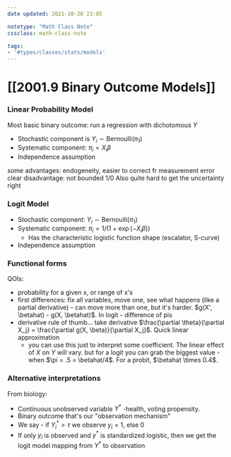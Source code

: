 ```yaml
---
date updated: 2021-10-20 23:05

notetype: "Math Class Note"
cssclass: math-class-note

tags: 
- '#types/classes/stats/models'
---
```


# [[2001.9 Binary Outcome Models]]


### Linear Probability Model

 Most basic binary outcome: run a regression with dichotomous $Y$
 
 - Stochastic component is $Y_i \sim \text{Bernoulli}(\pi_1)$
 - Systematic component: $\pi_i = X_i\beta$
 - Independence assumption

some advantages: endogeneity, easier to correct fr measurement error
clear disadvantage: not bounded 1/0
Also quite hard to get the uncertainty right


### Logit Model

- Stochastic component: $Y_i \sim \text{Bernoulli}(\pi_1)$
- Systematic component: $\pi_i = 1/(1+\exp(-X_i\beta))$ 
	- Has the characteristic logistic function shape (escalator, S-curve)
- Independence assumption


### Functional forms

QOIs: 
- probability for a given x, or range of x's
- first differences: fix all variables, move one, see what happens (like a partial derivative) - can move more than one, but it's harder. $g(X', \betahat) - g(X, \betahat)$. In logit - difference of pis
- derivative rule of thumb... take derivative $\frac{\partial \theta}{\partial X_j} = \frac{\partial g(X, \beta)}{\partial X_j}$. Quick linear approximation
	- you can use this just to interpret some coefficient. The linear effect of $X$ on $Y$ will vary. but for a logit you can grab the biggest value - when $\pi = .5 = \betahat/4$.  For a probit, $\betahat \times 0.4$. 


### Alternative interpretations

From biology: 
- Continuous unobserved variable $Y^*$ -health, voting propensity. 
- Binary outcome that's our "observation mechanism"
- We say - if $Y^*_i > \tau$ we observe $y_i = 1$, else 0
- If only $y_i$ is observed and $y^*$ is standardized logistic, then we get the logit model mapping from $Y^*$ to observation


